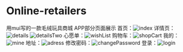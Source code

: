 # Online-retailers
用mui写的一款毛绒玩具商城
APP部分页面展示
首页：![index](https://github.com/sunxu0303/githubImg/blob/master/onlineRetailer/index.png)
详情页：![details](https://github.com/sunxu0303/githubImg/blob/master/onlineRetailer/details1.png)
       ![detailsTwo](https://github.com/sunxu0303/githubImg/blob/master/onlineRetailer/details2.png)
心愿单：![wishList](https://github.com/sunxu0303/githubImg/blob/master/onlineRetailer/wishList.png) 
购物车：![shopCart](https://github.com/sunxu0303/githubImg/blob/master/onlineRetailer/shopCart.png)
我的：![mine](https://github.com/sunxu0303/githubImg/blob/master/onlineRetailer/mine.png)
地址：![adress](https://github.com/sunxu0303/githubImg/blob/master/onlineRetailer/address.png)
修改密码：![changePassword](https://github.com/sunxu0303/githubImg/blob/master/onlineRetailer/changePassword.png)
登录：![login](https://github.com/sunxu0303/githubImg/blob/master/onlineRetailer/login.png)
